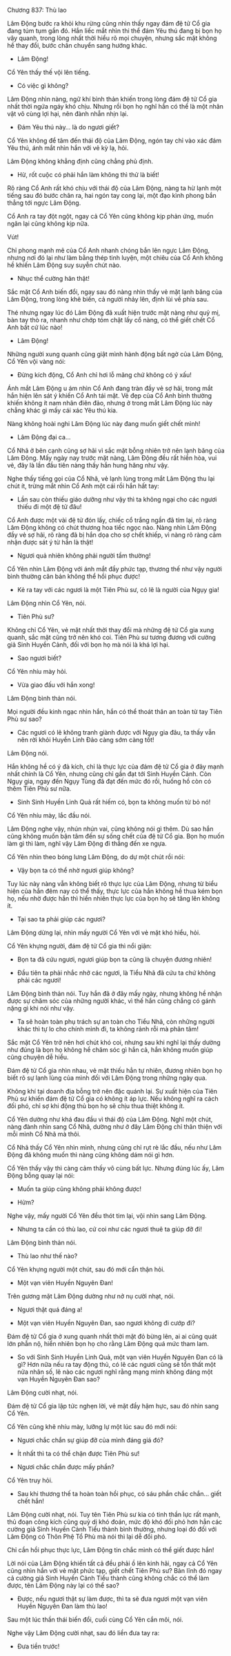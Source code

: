 




Chương 837: Thù lao


Lâm Động bước ra khỏi khu rừng cũng nhìn thấy ngay đám đệ tử Cổ gia đang túm tụm gần đó. Hắn liếc mắt nhìn thi thể đám Yêu thú đang bị bọn họ vây quanh, trong lòng nhất thời hiểu rõ mọi chuyện, nhưng sắc mặt không hề thay đổi, bước chân chuyển sang hướng khác.

- Lâm Động!

Cổ Yên thấy thế vội lên tiếng.

- Có việc gì không?

Lâm Động nhìn nàng, ngữ khí bình thản khiến trong lòng đám đệ tử Cổ gia nhất thời ngứa ngáy khó chịu. Nhưng rồi bọn họ nghĩ hắn có thể là một nhân vật vô cùng lợi hại, nên đành nhẫn nhịn lại.

- Đám Yêu thú này… là do ngươi giết?

Cổ Yên không để tâm đến thái độ của Lâm Động, ngón tay chỉ vào xác đám Yêu thú, ánh mắt nhìn hắn với vẻ kỳ lạ, hỏi.

Lâm Động không khẳng định cũng chẳng phủ định.

- Hừ, rốt cuộc có phải hắn làm không thì thử là biết!

Rõ ràng Cổ Anh rất khó chịu với thái độ của Lâm Động, nàng ta hừ lạnh một tiếng sau đó bước chân ra, hai ngón tay cong lại, một đạo kình phong bắn thẳng tới ngực Lâm Động.

Cổ Anh ra tay đột ngột, ngay cả Cổ Yên cũng không kịp phản ứng, muốn ngăn lại cũng không kịp nữa.

Vút!

Chỉ phong mạnh mẽ của Cổ Anh nhanh chóng bắn lên ngực Lâm Động, nhưng nơi đó lại như làm bằng thép tinh luyện, một chiêu của Cổ Anh không hề khiến Lâm Động suy suyễn chút nào.

- Nhục thể cường hãn thật!

Sắc mặt Cổ Anh biến đổi, ngay sau đó nàng nhìn thấy vẻ mặt lạnh băng của Lâm Động, trong lòng khẽ biến, cả người nhảy lên, định lùi về phía sau.

Thé nhưng ngay lúc đó Lâm Động đã xuất hiện trước mặt nàng như quỷ mị, bàn tay thò ra, nhanh như chớp tóm chặt lấy cổ nàng, có thể giết chết Cổ Anh bất cứ lúc nào!

- Lâm Động!

Những người xung quanh cũng giật mình hành động bất ngờ của Lâm Động, Cổ Yên vội vàng nói:

- Đừng kích động, Cổ Anh chỉ hơi lỗ mãng chứ không có ý xấu!

Ánh mắt Lâm Động u ám nhìn Cổ Anh đang tràn đầy vẻ sợ hãi, trong mắt hắn hiện lên sát ý khiến Cổ Anh tái mặt. Vẻ đẹp của Cổ Anh bình thường khiến không ít nam nhân điên đảo, nhưng ở trong mắt Lâm Động lúc này chẳng khác gì mấy cái xác Yêu thú kia.

Nàng không hoài nghi Lâm Động lúc này đang muốn giết chết mình!

- Lâm Động đại ca…

Cổ Nhã ở bên cạnh cũng sợ hãi vì sắc mặt bỗng nhiên trở nên lạnh băng của Lâm Động. Mấy ngày nay trước mặt nàng, Lâm Động đều rất hiền hòa, vui vẻ, đây là lần đầu tiên nàng thấy hắn hung hăng như vậy.

Nghe thấy tiếng gọi của Cổ Nhã, vẻ lạnh lùng trong mắt Lâm Động thu lại chút ít, trừng mắt nhìn Cổ Anh một cái rồi hắn hất tay:

- Lần sau còn thiếu giáo dưỡng như vậy thì ta không ngại cho các ngươi thiếu đi một đệ tử đâu!

Cổ Anh được một vài đệ tử đón lấy, chiếc cổ trắng ngần đã tím lại, rõ ràng Lâm Động không có chút thương hoa tiếc ngọc nào. Nàng nhìn Lâm Động đầy vẻ sợ hãi, rõ ràng đã bị hắn dọa cho sợ chết khiếp, vì nàng rõ ràng cảm nhận được sát ý từ hắn là thật!

- Ngươi quả nhiên không phải người tầm thường!

Cổ Yên nhìn Lâm Động với ánh mắt đầy phức tạp, thương thế như vậy người bình thường căn bản không thể hồi phục được!

- Kẻ ra tay với các ngươi là một Tiên Phù sư, có lẽ là người của Ngụy gia!

Lâm Động nhìn Cổ Yên, nói.

- Tiên Phù sư?

Không chỉ Cổ Yên, vẻ mặt nhất thời thay đổi mà những đệ tử Cổ gia xung quanh, sắc mặt cũng trở nên khó coi. Tiên Phù sư tương đương với cường giả Sinh Huyền Cảnh, đối với bọn họ mà nói là khá lợi hại.

- Sao ngươi biết?

Cổ Yên nhíu mày hỏi.

- Vừa giao đấu với hắn xong!

Lâm Động bình thản nói.

Mọi người đều kinh ngạc nhìn hắn, hắn có thể thoát thân an toàn từ tay Tiên Phù sư sao?

- Các ngươi có lẽ không tranh giành được với Ngụy gia đâu, ta thấy vẫn nên rời khỏi Huyền Linh Đảo càng sớm càng tốt!

Lâm Động nói.

Hắn không hề có ý đả kích, chỉ là thực lực của đám đệ tử Cổ gia ở đây mạnh nhất chính là Cổ Yên, nhưng cũng chỉ gần đạt tới Sinh Huyền Cảnh. Còn Ngụy gia, ngay đến Ngụy Tùng đã đạt đến mức đó rồi, huống hồ còn có thêm Tiên Phù sư nữa.

- Sinh Sinh Huyền Linh Quả rất hiếm có, bọn ta không muốn từ bỏ nó!

Cổ Yên nhíu mày, lắc đầu nói.

Lâm Động nghe vậy, nhún nhún vai, cũng không nói gì thêm. Dù sao hắn cũng không muốn bận tâm đến sự sống chết của đệ tử Cổ gia. Bọn họ muốn làm gì thì làm, nghĩ vậy Lâm Động đi thẳng đến xe ngựa.

Cổ Yên nhìn theo bóng lưng Lâm Động, do dự một chút rồi nói:

- Vậy bọn ta có thể nhờ ngươi giúp không?

Tuy lúc này nàng vẫn không biết rõ thực lực của Lâm Động, nhưng từ biểu hiện của hắn đêm nay có thể thấy, thực lực của hắn không hề thua kém bọn họ, nếu nhờ được hắn thì hiển nhiên thực lực của bọn họ sẽ tăng lên không ít.

- Tại sao ta phải giúp các ngươi?

Lâm Động dừng lại, nhìn mấy người Cổ Yên với vẻ mặt khó hiểu, hỏi.

Cổ Yên khựng người, đám đệ tử Cổ gia thì nổi giận:

- Bọn ta đã cứu ngươi, ngươi giúp bọn ta cũng là chuyện đương nhiên!

- Đầu tiên ta phải nhắc nhở các ngươi, là Tiểu Nhã đã cứu ta chứ không phải các ngươi!

Lâm Động bình thản nói. Tuy hắn đã ở đây mấy ngày, nhưng không hề nhận được sự chăm sóc của những người khác, vì thế hắn cũng chẳng có gánh nặng gì khi nói như vậy.

- Ta sẽ hoàn toàn phụ trách sự an toàn cho Tiểu Nhã, còn những người khác thì tự lo cho chính mình đi, ta không rảnh rỗi mà phân tâm!

Sắc mặt Cổ Yên trở nên hơi chút khó coi, nhưng sau khi nghĩ lại thấy dường như đúng là bọn họ không hề chăm sóc gì hắn cả, hắn không muốn giúp cũng chuyện dễ hiểu.

Đám đệ tử Cổ gia nhìn nhau, vẻ mặt thiếu hẳn tự nhiên, đương nhiên bọn họ biết rõ sự lạnh lùng của mình đối với Lâm Động trong những ngày qua.

Không khí tại doanh địa bỗng trở nên đặc quánh lại. Sự xuất hiện của Tiên Phù sư khiến đám đệ tử Cổ gia có không ít áp lực. Nếu không nghĩ ra cách đối phó, chỉ sợ khi động thủ bọn họ sẽ chịu thua thiệt không ít.

Cổ Yên dường như khá đau đầu vì thái độ của Lâm Động. Nghĩ một chút, nàng đành nhìn sang Cổ Nhã, dường như ở đây Lâm Động chỉ thân thiện với mỗi mình Cổ Nhã mà thôi.

Cổ Nhã thấy Cổ Yên nhìn mình, nhưng cũng chỉ rụt rè lắc đầu, nếu như Lâm Động đã không muốn thì nàng cũng không dám nói gì hơn.

Cổ Yên thấy vậy thì càng cảm thấy vô cùng bất lực. Nhưng đúng lúc ấy, Lâm Động bỗng quay lại nói:

- Muốn ta giúp cũng không phải không được!

- Hửm?

Nghe vậy, mấy người Cổ Yên đều thót tim lại, vội nhìn sang Lâm Động.

- Nhưng ta cần có thù lao, cứ coi như các ngươi thuê ta giúp đỡ đi!

Lâm Động bình thản nói.

- Thù lao như thế nào?

Cổ Yên khựng người một chút, sau đó mới cẩn thận hỏi.

- Một vạn viên Huyền Nguyên Đan!

Trên gương mặt Lâm Động dường như nở nụ cười nhạt, nói.

- Ngươi thật quá đáng a!

- Một vạn viên Huyền Nguyên Đan, sao ngươi không đi cướp đi?

Đám đệ tử Cổ gia ở xung quanh nhất thời mặt đỏ bừng lên, ai ai cũng quát lớn phẫn nộ, hiển nhiên bọn họ cho rằng Lâm Động quá mức tham lam.

- So với Sinh Sinh Huyền Linh Quả, một vạn viên Huyền Nguyên Đan có là gì? Hơn nữa nếu ra tay động thủ, có lẽ các ngươi cũng sẽ tổn thất một nửa nhân số, lẽ nào các ngươi nghĩ rằng mạng mình không đáng một vạn Huyền Nguyên Đan sao?

Lâm Động cười nhạt, nói.

Đám đệ tử Cổ gia lập tức nghẹn lời, vẻ mặt đầy hậm hực, sau đó nhìn sang Cổ Yên.

Cổ Yên cũng khẽ nhíu mày, lưỡng lự một lúc sau đó mới nói:

- Ngươi chắc chắn sự giúp đỡ của mình đáng giá đó?

- Ít nhất thì ta có thể chặn được Tiên Phù sư!

- Ngươi chắc chắn được mấy phần?

Cổ Yên truy hỏi.

- Sau khi thương thế ta hoàn toàn hồi phục, có sáu phần chắc chắn… giết chết hắn!

Lâm Động cười nhạt, nói. Tuy tên Tiên Phù sư kia có tinh thần lực rất mạnh, thủ đoạn công kích cũng quỷ dị khó đoán, mức độ khó đối phó hơn hẳn các cường giả Sinh Huyền Cảnh Tiểu thành bình thường, nhưng loại đó đối với Lâm Động có Thôn Phệ Tổ Phù mà nói thì lại dễ đối phó.

Chỉ cần hồi phục thực lực, Lâm Động tin chắc mình có thể giết được hắn!

Lời nói của Lâm Động khiến tất cả đều phải ồ lên kinh hãi, ngay cả Cổ Yên cũng nhìn hắn với vẻ mặt phức tạp, giết chết Tiên Phù sư? Bản lĩnh đó ngay cả cường giả Sinh Huyền Cảnh Tiểu thành cũng không chắc có thể làm được, tên Lâm Động này lại có thể sao?

- Được, nếu ngươi thật sự làm được, thì ta sẽ đưa ngươi một vạn viên Huyền Nguyên Đan làm thù lao!

Sau một lúc thần thái biến đổi, cuối cùng Cổ Yên cắn môi, nói.

Nghe vậy Lâm Động cười nhạt, sau đó liền đưa tay ra:

- Đưa tiền trước!




